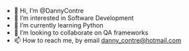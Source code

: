 - 👋 Hi, I’m @DannyContre
- 👀 I’m interested in Software Development
- 🌱 I’m currently learning Python
- 💞️ I’m looking to collaborate on QA frameworks
- 📫 How to reach me, by email danny_contre@hotmail.com

<!---
DannyContre/DannyContre is a ✨ special ✨ repository because its `README.md` (this file) appears on your GitHub profile.
You can click the Preview link to take a look at your changes.
--->
